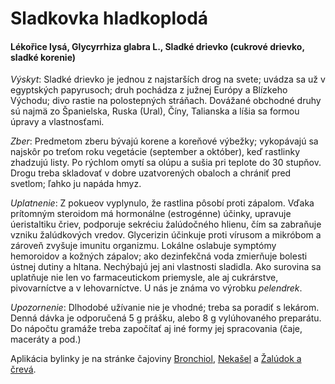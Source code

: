Sladkovka hladkoplodá
=====================

#### Lékořice lysá, Glycyrrhiza glabra L., Sladké drievko (cukrové drievko, sladké korenie)

*Výskyt*: Sladké drievko je jednou z najstarších drog na svete; uvádza sa už v
egyptských papyrusoch; druh pochádza z južnej Európy a Blízkeho Východu; divo
rastie na polostepných stráňach. Dovážané obchodné druhy sú najmä zo Španielska,
Ruska (Ural), Číny, Talianska a líšia sa formou úpravy a vlastnosťami.

*Zber*: Predmetom zberu bývajú korene a koreňové výbežky; vykopávajú sa najskôr
po treťom roku vegetácie (september a október), keď rastlinky zhadzujú listy. Po
rýchlom omytí sa olúpu a sušia pri teplote do 30 stupňov. Drogu treba skladovať
v dobre uzatvorených obaloch a chrániť pred svetlom; ľahko ju napáda hmyz.

*Uplatnenie*: Z pokueov vyplynulo, že rastlina pôsobí proti zápalom. Vďaka
prítomným steroidom má hormonálne (estrogénne) účinky, upravuje úeristaltiku
čriev, podporuje sekréciu žalúdočného hlienu, čím sa zabraňuje vzniku
žalúdkových vredov. Glycerizin účinkuje proti vírusom a mikróbom a zároveň
zvyšuje imunitu organizmu. Lokálne oslabuje symptómy hemoroidov a kožných
zápalov; ako dezinfekčná voda zmierňuje bolesti ústnej dutiny a hltana.
Nechýbajú jej ani vlastnosti sladidla. Ako surovina sa uplatňuje nie len vo
farmaceutickom priemysle, ale aj cukrárstve, pivovarníctve a v lehovarníctve. U
nás je známa vo výrobku *pelendrek*.

*Upozornenie*: Dlhodobé užívanie nie je vhodné; treba sa poradiť s lekárom.
Denná dávka je odporučená 5 g prášku, alebo 8 g vylúhovaného preparátu. Do
nápočtu gramáže treba započítať aj iné formy jej spracovania (čaje, maceráty a
pod.)

Aplikácia bylinky je na stránke čajoviny [Bronchiol](/caje/bronchiol),
[Nekašel](/caje/nekasel) a [Žalúdok a črevá](/caje/zaludok-creva).

